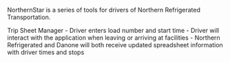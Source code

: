 NorthernStar is a series of tools for drivers of Northern Refrigerated Transportation.


Trip Sheet Manager
    - Driver enters load number and start time
    - Driver will interact with the application when leaving or arriving at facilities
    - Northern Refrigerated and Danone will both receive updated spreadsheet information with driver times and stops

    